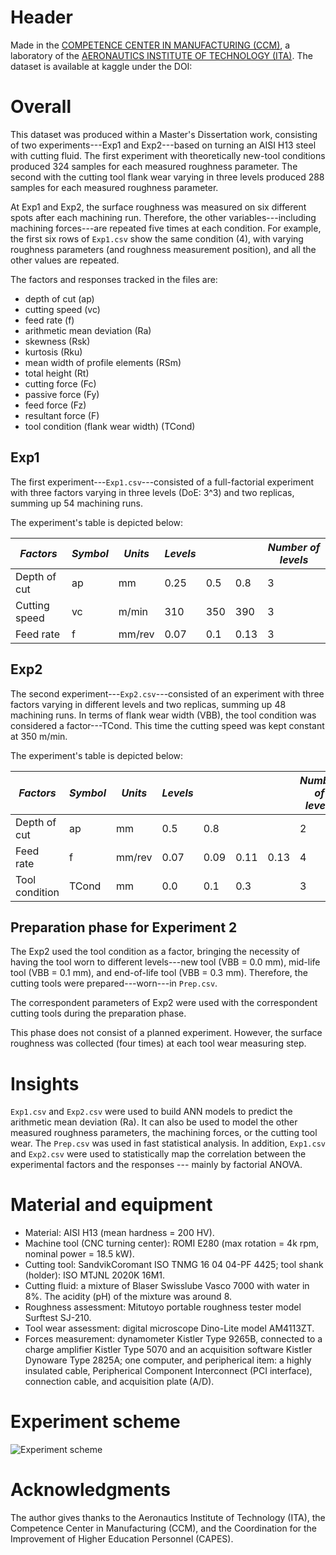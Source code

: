 # Header
Made in the [COMPETENCE CENTER IN MANUFACTURING (CCM)](https://www.ccm.ita.br/), a laboratory of the [AERONAUTICS INSTITUTE OF TECHNOLOGY (ITA)](http://www.ita.br/).
The dataset is available at kaggle under the DOI: 


# Overall
This dataset was produced within a Master's Dissertation work, consisting of two experiments---Exp1 and Exp2---based on turning an AISI H13 steel with cutting fluid. The first experiment with theoretically new-tool conditions produced 324 samples for each measured roughness parameter. The second with the cutting tool flank wear varying in three levels produced 288 samples for each measured roughness parameter.

At Exp1 and Exp2, the surface roughness was measured on six different spots after each machining run. Therefore, the other variables---including machining forces---are repeated five times at each condition. For example, the first six rows of `Exp1.csv` show the same condition (4), with varying roughness parameters (and roughness measurement position), and all the other values are repeated.

The factors and responses tracked in the files are:
- depth of cut (ap)
- cutting speed (vc)
- feed rate (f)
- arithmetic mean deviation (Ra)
- skewness (Rsk)
- kurtosis (Rku)
- mean width of profile elements (RSm)
- total height (Rt)
- cutting force (Fc)
- passive force (Fy)
- feed force (Fz)
- resultant force (F)
- tool condition (flank wear width) (TCond)

## Exp1
The first experiment---`Exp1.csv`---consisted of a full-factorial experiment with three factors varying in three levels (DoE: 3^3) and two replicas, summing up 54 machining runs.

The experiment's table is depicted below:

| *Factors* | *Symbol* | *Units* | *Levels* ||| *Number of levels* |
| --------- | -------- | ------- | -------- | --- | --- |--------- |
| Depth of cut | ap | mm | 0.25 | 0.5 | 0.8 | 3 |
| Cutting speed  | vc | m/min | 310 | 350 | 390 | 3 |
| Feed rate | f | mm/rev | 0.07 | 0.1 | 0.13 | 3 |

## Exp2
The second experiment---`Exp2.csv`---consisted of an experiment with three factors varying in different levels and two replicas, summing up 48 machining runs. In terms of flank wear width (VBB), the tool condition was considered a factor---TCond. This time the cutting speed was kept constant at 350 m/min.

The experiment's table is depicted below:

| *Factors* | *Symbol* | *Units* | *Levels* |||| *Number of levels* |
| --- | --- | --- | --- | --- | --- | --- | --- |
| Depth of cut | ap | mm | 0.5 | 0.8 ||| 2 |
| Feed rate | f | mm/rev | 0.07 | 0.09 | 0.11 | 0.13 | 4 |
| Tool condition | TCond | mm | 0.0 | 0.1 | 0.3 || 3 |

## Preparation phase for Experiment 2
The Exp2 used the tool condition as a factor, bringing the necessity of having the tool worn to different levels---new tool (VBB = 0.0 mm), mid-life tool (VBB = 0.1 mm), and end-of-life tool (VBB = 0.3 mm). Therefore, the cutting tools were prepared---worn---in `Prep.csv`.

The correspondent parameters of Exp2 were used with the correspondent cutting tools during the preparation phase.

This phase does not consist of a planned experiment. However, the surface roughness was collected (four times) at each tool wear measuring step.

# Insights
`Exp1.csv` and `Exp2.csv` were used to build ANN models to predict the arithmetic mean deviation (Ra). It can also be used to model the other measured roughness parameters, the machining forces, or the cutting tool wear. The `Prep.csv` was used in fast statistical analysis. In addition, `Exp1.csv` and `Exp2.csv` were used to statistically map the correlation between the experimental factors and the responses --- mainly by factorial ANOVA.

# Material and equipment
- Material: AISI H13 (mean hardness = 200 HV).
- Machine tool (CNC turning center): ROMI E280 (max rotation = 4k rpm, nominal power = 18.5 kW).
- Cutting tool: SandvikCoromant ISO TNMG 16 04 04-PF 4425; tool shank (holder): ISO MTJNL 2020K 16M1.
- Cutting fluid: a mixture of Blaser Swisslube Vasco 7000 with water in 8%. The acidity (pH) of the mixture was around 8.
- Roughness assessment: Mitutoyo portable roughness tester model Surftest SJ-210.
- Tool wear assessment: digital microscope Dino-Lite model AM4113ZT.
- Forces measurement: dynamometer Kistler Type 9265B, connected to a charge amplifier Kistler Type 5070 and an acquisition software Kistler Dynoware Type 2825A; one computer, and peripherical item: a highly insulated cable, Peripherical Component Interconnect (PCI interface), connection cable, and acquisition plate (A/D).

# Experiment scheme

![Experiment scheme](https://i.imgur.com/VWjzBJl.png)

# Acknowledgments
The author gives thanks to the Aeronautics Institute of Technology (ITA), the Competence Center in Manufacturing (CCM), and the Coordination for the Improvement of Higher Education Personnel (CAPES).